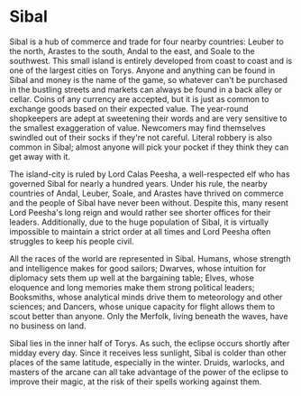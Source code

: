 # Sibal

Sibal is a hub of commerce and trade for four nearby countries: Leuber to the north, Arastes to the south, Andal to the east, and Soale to the southwest. This small island is entirely developed from coast to coast and is one of the largest cities on Torys. Anyone and anything can be found in Sibal and money is the name of the game, so whatever can't be purchased in the bustling streets and markets can always be found in a back alley or cellar. Coins of any currency are accepted, but it is just as common to exchange goods based on their expected value. The year-round shopkeepers are adept at sweetening their words and are very sensitive to the smallest exaggeration of value. Newcomers may find themselves swindled out of their socks if they're not careful. Literal robbery is also common in Sibal; almost anyone will pick your pocket if they think they can get away with it.

The island-city is ruled by Lord Calas Peesha, a well-respected elf who has governed Sibal for nearly a hundred years. Under his rule, the nearby countries of Andal, Leuber, Soale, and Arastes have thrived on commerce and the people of Sibal have never been without. Despite this, many resent Lord Peesha's long reign and would rather see shorter offices for their leaders. Additionally, due to the huge population of Sibal, it is virtually impossible to maintain a strict order at all times and Lord Peesha often struggles to keep his people civil.

All the races of the world are represented in Sibal. Humans, whose strength and intelligence makes for good sailors; Dwarves, whose intuition for diplomacy sets them up well at the bargaining table; Elves, whose eloquence and long memories make them strong political leaders; Booksmiths, whose analytical minds drive them to meteorology and other sciences; and Dancers, whose unique capacity for flight allows them to scout better than anyone. Only the Merfolk, living beneath the waves, have no business on land.

Sibal lies in the inner half of Torys. As such, the eclipse occurs shortly after midday every day. Since it receives less sunlight, Sibal is colder than other places of the same latitude, especially in the winter. Druids, warlocks, and masters of the arcane can all take advantage of the power of the eclipse to improve their magic, at the risk of their spells working against them.
